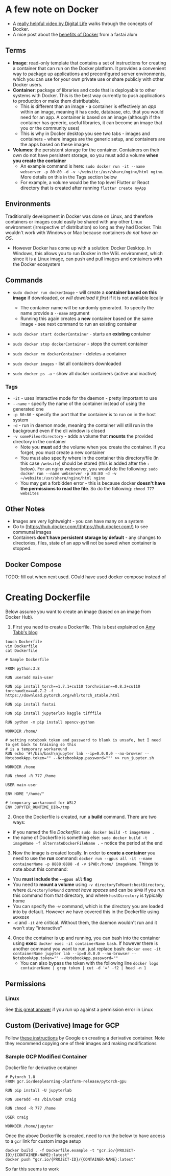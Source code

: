 # A few note on Docker

* A [really helpful video by Digital Life](https://www.youtube.com/watch?v=_trJf3GbZXg) walks through the concepts of Docker.
* A nice post about the [benefits of Docker](https://towardsdatascience.com/how-docker-can-help-you-become-a-more-effective-data-scientist-7fc048ef91d5) from a fastai alum

## Terms

* **Image**: read-only template that contains a set of instructions for creating a container that can run on the Docker platform. It provides a convenient way to package up applications and preconfigured server environments, which you can use for your own private use or share publicly with other Docker users.
* **Container**: package of libraries and code that is deployable to other systems with Docker. This is the best way currently to push applications to production or make them distributable.
    * This is different than an image - a container is effectively an *app* within an image, meaning it has code, database, etc. that you would need for an app. A container is based on an image (although if the container has generic, useful libraries, it can become an image that you or the community uses)
    * This is why in Docker desktop you see two tabs - images and containers - where images are the generic setup, and containers are the apps based on these images
* **Volumes**: the persistent storage for the container. Containers on their own do not have persistent storage, so you must add a volume **when you create the container**
    * An example command is here: `sudo docker run -it --name webserver -p 80:80 -d -v ~/website:/usr/share/nginx/html nginx`. More details on this in the Tags section below
    * For example, a volume would be the top level Flutter or React directory that is created after running `flutter create myApp`

## Environments

Traditionally development in Docker was done on Linux, and therefore containers or images could easily be shared with any other Linux environment (irrespective of distribution) so long as they had Docker. This wouldn't work with Windows or Mac because containers *do not have an OS*.
* However Docker has come up with a solution: Docker Desktop. In Windows, this allows you to run Docker in the WSL environment, which since it is a Linux image, can push and pull images and containers with the Docker ecosystem

## Commands

* `sudo docker run dockerImage` - will create a **container based on this image** if downloaded, or *will download it first* if it is not available locally
    * The container name will be randomly generated. To specify the name provide a `--name` argument
    * Running this again creates a **new** container based on the same image - see next command to run an existing container

* `sudo docker start dockerContainer` - starts an **existing** container

* `sudo docker stop dockerContainer` - stops the current container

* `sudo docker rm dockerContainer` - deletes a container

* `sudo docker images` - list all containers downloaded

* `sudo docker ps -a` - show all docker containers (active and inactive)

### Tags

* `-it` - uses interactive mode for the daemon - pretty important to use
* `--name` - specify the name of the container instead of using the generated one
* `-p 80:80` - specify the port that the container is to run on in the host system
* `-d` - run in daemon mode, meaning the container will still run in the background even if the cli window is closed
* `-v someFileorDirectory` - adds a volume that **mounts** the provided directory in the container
    * Note you **must** add the volume when you create the container. If you forget, you must create a new container
    * You must also specify where in the container this directory/file (in this case `/website`) should be stored (this is added after the `:` below). For an nginx webserver, you would do the following:
        `sudo docker run --name webserver -p 80:80 -d -v ~/website:/usr/share/nginx/html nginx` 
    * You may get a forbidden error - this is because docker **doesn't have the permissions to read the file**. So do the following: `chmod 777 websites`


## Other Notes

* Images are very lightweight - you can have many on a system 
* Go to [https://hub.docker.com/](https://hub.docker.com/) to see communal images
* Containers **don't have persistent storage by default** - any changes to directories, files, state of an app will not be saved when container is stopped.


## Docker Compose
TODO: fill out when next used. COuld have used docker compose instead of 


# Creating  Dockerfile

Below assume you want to create an image (based on an image from Docker Hub).

1. First you need to create a Dockerfile. This is best explained on [Amy Tabb's blog](https://amytabb.com/ts/2020-09-19/)

```
touch Dockerfile
vim Dockerfile
cat Dockerfile
```

```
# Sample Dockerfile

FROM python:3.8

RUN useradd main-user

RUN pip install torch==1.7.1+cu110 torchvision==0.8.2+cu110 torchaudio===0.7.2 -f https://download.pytorch.org/whl/torch_stable.html

RUN pip install fastai

RUN pip install jupyterlab kaggle tifffile

RUN python -m pip install opencv-python

WORKDIR /home/

# setting notebook token and password to blank is unsafe, but I need to get back to training so this
# is a temporary workaround
RUN echo '#!/bin/bash\njupyter lab --ip=0.0.0.0 --no-browser --NotebookApp.token="" --NotebookApp.password=""' >> run_jupyter.sh

WORKDIR /home

RUN chmod -R 777 /home

USER main-user

ENV HOME "/home/"

# temporary workaround for WSL2
ENV JUPYTER_RUNTIME_DIR=/tmp
```

2. Once the Dockerfile is created, run a **build** command. There are two ways:
* if you named the file *Dockerfile*: `sudo docker build -t imageName .`
* the name of Dockerfile is something else: `sudo docker build -t imageName -f alternateDockerFileName .` - notice the period at the end

3. Now the image is created locally. In order to **create a container** you need to use the **run** command: `docker run --gpus all -it --name containerName -p 8888:8888 -d -v $PWD:/home/ imageName`. Things to note about this command:
* You **must include the `--gpus all` flag**
* You need to **mount a volume** using `-v directoryToMount:hostDirectory`, where `directoryToMound` *cannot have spaces* and can be `$PWD` if you run this command from that directory, and where `hostDirectory` is typically home
* You can specify the `-w` command, which is the directory you are loaded into by default. However we have covered this in the Dockerfile using `WORKDIR`
* `-d` and `-it` are critical. Without them, the daemon wouldn't run and it won't stay "interactive"

4. Once the container is up and running, you can bash into the container using **exec**: `docker exec -it containerName bash`. If however there is another command you want to run, just replace bash: `docker exec -it containerName jupyter lab --ip=0.0.0.0 --no-browser --NotebookApp.token="" --NotebookApp.password=""`
    * You can also bypass the token with the following line `docker logs containerName | grep token | cut -d '=' -f2 | head -n 1`


## Permissions 

### Linux

See [this great answer](https://www.digitalocean.com/community/questions/how-to-fix-docker-got-permission-denied-while-trying-to-connect-to-the-docker-daemon-socket) if you run up against a permission error in Linux


## Custom (Derivative) Image for GCP

Follow [these instructions](https://cloud.google.com/ai-platform/deep-learning-containers/docs/derivative-container) by Google on creating a derivative container. Note they recommend copying one of their images and making modifications

### Sample GCP Modified Container

Dockerfile for derivative container
```
# Pytorch 1.8
FROM gcr.io/deeplearning-platform-release/pytorch-gpu

RUN pip install -U jupyterlab

RUN useradd -ms /bin/bash craig

RUN chmod -R 777 /home

USER craig

WORKDIR /home/jupyter

```

Once the above Dockerfile is created, need to run the below to have access to a `gcr` link for custom image setup

```
docker build . -f Dockerfile.example -t "gcr.io/{PROJECT-ID}/{CONTAINER-NAME}:latest"
docker push "gcr.io/{PROJECT-ID}/{CONTAINER-NAME}:latest"
```
So far this seems to work
